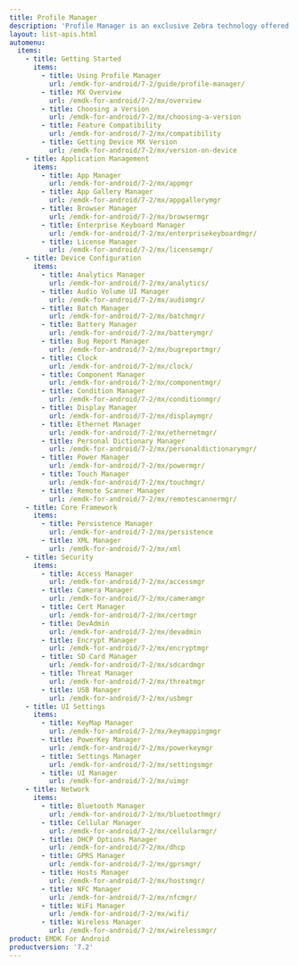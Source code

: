 ```yaml
---
title: Profile Manager
description: 'Profile Manager is an exclusive Zebra technology offered within the EMDK IDE, providing a GUI-based development tool for accessing many of the features provided by Zebra devices. Profile Manager generates the required code automatically, resulting in reduced development time, less coding effort and fewer errors.'
layout: list-apis.html
automenu:
  items:
    - title: Getting Started
      items:
        - title: Using Profile Manager
          url: /emdk-for-android/7-2/guide/profile-manager/
        - title: MX Overview
          url: /emdk-for-android/7-2/mx/overview
        - title: Choosing a Version
          url: /emdk-for-android/7-2/mx/choosing-a-version
        - title: Feature Compatibility
          url: /emdk-for-android/7-2/mx/compatibility
        - title: Getting Device MX Version
          url: /emdk-for-android/7-2/mx/version-on-device
    - title: Application Management
      items:
        - title: App Manager
          url: /emdk-for-android/7-2/mx/appmgr
        - title: App Gallery Manager
          url: /emdk-for-android/7-2/mx/appgallerymgr
        - title: Browser Manager
          url: /emdk-for-android/7-2/mx/browsermgr
        - title: Enterprise Keyboard Manager
          url: /emdk-for-android/7-2/mx/enterprisekeyboardmgr/
        - title: License Manager 
          url: /emdk-for-android/7-2/mx/licensemgr/
    - title: Device Configuration
      items:
        - title: Analytics Manager
          url: /emdk-for-android/7-2/mx/analytics/
        - title: Audio Volume UI Manager
          url: /emdk-for-android/7-2/mx/audiomgr/
        - title: Batch Manager
          url: /emdk-for-android/7-2/mx/batchmgr/
        - title: Battery Manager
          url: /emdk-for-android/7-2/mx/batterymgr/
        - title: Bug Report Manager
          url: /emdk-for-android/7-2/mx/bugreportmgr/
        - title: Clock
          url: /emdk-for-android/7-2/mx/clock/
        - title: Component Manager
          url: /emdk-for-android/7-2/mx/componentmgr/
        - title: Condition Manager
          url: /emdk-for-android/7-2/mx/conditionmgr/
        - title: Display Manager
          url: /emdk-for-android/7-2/mx/displaymgr/
        - title: Ethernet Manager
          url: /emdk-for-android/7-2/mx/ethernetmgr/
        - title: Personal Dictionary Manager
          url: /emdk-for-android/7-2/mx/personaldictionarymgr/
        - title: Power Manager
          url: /emdk-for-android/7-2/mx/powermgr/
        - title: Touch Manager
          url: /emdk-for-android/7-2/mx/touchmgr/
        - title: Remote Scanner Manager
          url: /emdk-for-android/7-2/mx/remotescannermgr/
    - title: Core Framework
      items:
        - title: Persistence Manager
          url: /emdk-for-android/7-2/mx/persistence
        - title: XML Manager
          url: /emdk-for-android/7-2/mx/xml
    - title: Security
      items:
        - title: Access Manager
          url: /emdk-for-android/7-2/mx/accessmgr
        - title: Camera Manager
          url: /emdk-for-android/7-2/mx/cameramgr
        - title: Cert Manager
          url: /emdk-for-android/7-2/mx/certmgr
        - title: DevAdmin
          url: /emdk-for-android/7-2/mx/devadmin
        - title: Encrypt Manager
          url: /emdk-for-android/7-2/mx/encryptmgr
        - title: SD Card Manager
          url: /emdk-for-android/7-2/mx/sdcardmgr
        - title: Threat Manager
          url: /emdk-for-android/7-2/mx/threatmgr
        - title: USB Manager
          url: /emdk-for-android/7-2/mx/usbmgr
    - title: UI Settings
      items:
        - title: KeyMap Manager
          url: /emdk-for-android/7-2/mx/keymappingmgr
        - title: PowerKey Manager
          url: /emdk-for-android/7-2/mx/powerkeymgr
        - title: Settings Manager
          url: /emdk-for-android/7-2/mx/settingsmgr
        - title: UI Manager
          url: /emdk-for-android/7-2/mx/uimgr
    - title: Network
      items:
        - title: Bluetooth Manager
          url: /emdk-for-android/7-2/mx/bluetoothmgr/
        - title: Cellular Manager
          url: /emdk-for-android/7-2/mx/cellularmgr/
        - title: DHCP Options Manager
          url: /emdk-for-android/7-2/mx/dhcp
        - title: GPRS Manager
          url: /emdk-for-android/7-2/mx/gprsmgr/
        - title: Hosts Manager
          url: /emdk-for-android/7-2/mx/hostsmgr/
        - title: NFC Manager
          url: /emdk-for-android/7-2/mx/nfcmgr/
        - title: WiFi Manager
          url: /emdk-for-android/7-2/mx/wifi/
        - title: Wireless Manager
          url: /emdk-for-android/7-2/mx/wirelessmgr/
product: EMDK For Android
productversion: '7.2'
---
```


<!-- 4/24/18: 

DataWedge configuration through Profile Manager Data Capture was terminated in 6.8. 
All functions are now available through DW intent APIs 

All guides below were updated with a note to that effect. 

    - title: Data Capture
      items:
        - title: Activity Selection
          url: /emdk-for-android/7-2/mx/data-capture/activity
        - title: Barcode Input
          url: /emdk-for-android/7-2/mx/data-capture/barcode
        - title: Data Capture Plus
          url: /emdk-for-android/7-2/mx/data-capture/data-capture-plus
        - title: Int Output
          url: /emdk-for-android/7-2/mx/data-capture/intent
        - title: IP Output
          url: /emdk-for-android/7-2/mx/data-capture/IP
        - title: Keystroke Output
          url: /emdk-for-android/7-2/mx/data-capture/keystroke
        - title: MSR Input
          url: /emdk-for-android/7-2/mx/data-capture/msr


 -->